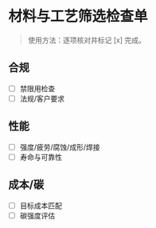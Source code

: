 # 材料与工艺筛选检查单

> 使用方法：逐项核对并标记 [x] 完成。

## 合规

- [ ] 禁限用检查
- [ ] 法规/客户要求

## 性能

- [ ] 强度/疲劳/腐蚀/成形/焊接
- [ ] 寿命与可靠性

## 成本/碳

- [ ] 目标成本匹配
- [ ] 碳强度评估
